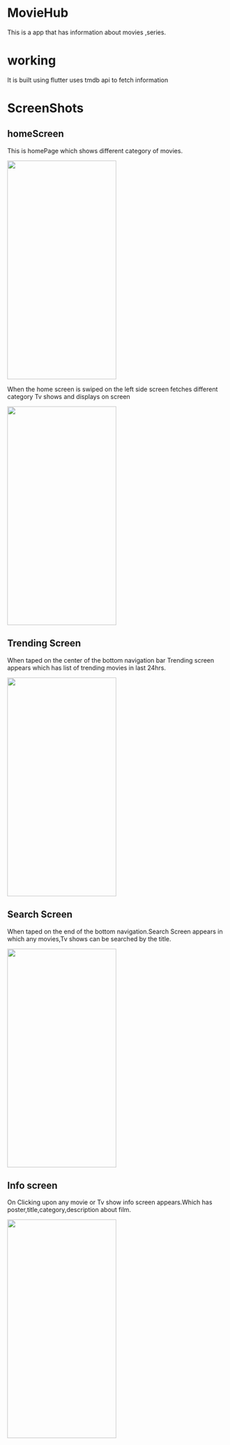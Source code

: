 
# MovieHub
 This is a app that has information about movies ,series.
 
 # working
 It is built using flutter uses tmdb api to fetch information

 # ScreenShots

 ## homeScreen
 This is homePage  which shows different category of movies.</br>
 
 <img src="https://user-images.githubusercontent.com/59787775/158197627-6b9b0baa-e3ea-460a-87a8-b6b90a97f42e.jpg " width="250" height="500" />
 
 When the home screen is swiped on the left side screen fetches different category Tv shows and displays on screen</br>
 
 <img src="https://user-images.githubusercontent.com/59787775/158198780-fe9b1c07-3785-425e-bd51-dc58a428c37c.jpg " width="250" height="500" />

## Trending Screen

When taped on the center of the bottom navigation bar Trending screen appears which has list of trending movies in last 24hrs.</br>

<img src="https://user-images.githubusercontent.com/59787775/158199423-eee1458d-318d-47e5-af65-4ebef8aaad91.jpg" width="250" height="500" />

## Search Screen
When taped on the end of the bottom navigation.Search Screen appears in which any movies,Tv shows can be searched by the title.</br>

<img src="https://user-images.githubusercontent.com/59787775/158200009-0a0df6d5-5afa-4567-8e08-fa6b135bd873.jpg" width="250" height="500" />

## Info screen
On Clicking upon any movie or Tv show info screen appears.Which has poster,title,category,description about film.

<img src="https://user-images.githubusercontent.com/59787775/158200786-f9833f5d-359e-430f-89fd-664755a7ecb4.jpg" width="250" height="500" />

